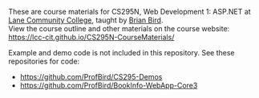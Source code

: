 These are course materials for CS295N, Web Development 1: ASP.NET at [Lane Community College](https://lanecc.edu), taught by [Brian Bird](https://profbird.dev).<br>
View the course outline and other materials on the course website: https://lcc-cit.github.io/CS295N-CourseMaterials/

Example and demo code is not included in this repository. See these repositories for code:
* https://github.com/ProfBird/CS295-Demos
* https://github.com/ProfBird/BookInfo-WebApp-Core3
